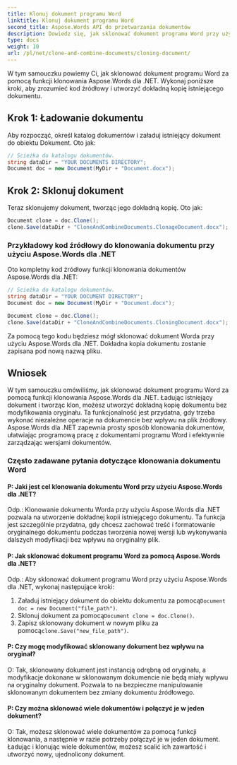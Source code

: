 ```yaml
---
title: Klonuj dokument programu Word
linktitle: Klonuj dokument programu Word
second_title: Aspose.Words API do przetwarzania dokumentów
description: Dowiedz się, jak sklonować dokument programu Word przy użyciu Aspose.Words dla .NET.
type: docs
weight: 10
url: /pl/net/clone-and-combine-documents/cloning-document/
---
```

W tym samouczku powiemy Ci, jak sklonować dokument programu Word za pomocą funkcji klonowania Aspose.Words dla .NET. Wykonaj poniższe kroki, aby zrozumieć kod źródłowy i utworzyć dokładną kopię istniejącego dokumentu.

## Krok 1: Ładowanie dokumentu

Aby rozpocząć, określ katalog dokumentów i załaduj istniejący dokument do obiektu Dokument. Oto jak:

```csharp
// Ścieżka do katalogu dokumentów.
string dataDir = "YOUR DOCUMENTS DIRECTORY";
Document doc = new Document(MyDir + "Document.docx");
```

## Krok 2: Sklonuj dokument

Teraz sklonujemy dokument, tworząc jego dokładną kopię. Oto jak:

```csharp
Document clone = doc.Clone();
clone.Save(dataDir + "CloneAndCombineDocuments.ClonageDocument.docx");
```

### Przykładowy kod źródłowy do klonowania dokumentu przy użyciu Aspose.Words dla .NET

Oto kompletny kod źródłowy funkcji klonowania dokumentów Aspose.Words dla .NET:

```csharp
// Ścieżka do katalogu dokumentów.
string dataDir = "YOUR DOCUMENT DIRECTORY";            
Document doc = new Document(MyDir + "Document.docx");

Document clone = doc.Clone();
clone.Save(dataDir + "CloneAndCombineDocuments.CloningDocument.docx");
```

Za pomocą tego kodu będziesz mógł sklonować dokument Worda przy użyciu Aspose.Words dla .NET. Dokładna kopia dokumentu zostanie zapisana pod nową nazwą pliku.


## Wniosek

W tym samouczku omówiliśmy, jak sklonować dokument programu Word za pomocą funkcji klonowania Aspose.Words dla .NET. Ładując istniejący dokument i tworząc klon, możesz utworzyć dokładną kopię dokumentu bez modyfikowania oryginału. Ta funkcjonalność jest przydatna, gdy trzeba wykonać niezależne operacje na dokumencie bez wpływu na plik źródłowy. Aspose.Words dla .NET zapewnia prosty sposób klonowania dokumentów, ułatwiając programową pracę z dokumentami programu Word i efektywnie zarządzając wersjami dokumentów.

### Często zadawane pytania dotyczące klonowania dokumentu Word

#### P: Jaki jest cel klonowania dokumentu Word przy użyciu Aspose.Words dla .NET?

Odp.: Klonowanie dokumentu Worda przy użyciu Aspose.Words dla .NET pozwala na utworzenie dokładnej kopii istniejącego dokumentu. Ta funkcja jest szczególnie przydatna, gdy chcesz zachować treść i formatowanie oryginalnego dokumentu podczas tworzenia nowej wersji lub wykonywania dalszych modyfikacji bez wpływu na oryginalny plik.

#### P: Jak sklonować dokument programu Word za pomocą Aspose.Words dla .NET?

Odp.: Aby sklonować dokument programu Word przy użyciu Aspose.Words dla .NET, wykonaj następujące kroki:
1.  Załaduj istniejący dokument do obiektu dokumentu za pomocą`Document doc = new Document("file_path")`.
2.  Sklonuj dokument za pomocą`Document clone = doc.Clone()`.
3.  Zapisz sklonowany dokument w nowym pliku za pomocą`clone.Save("new_file_path")`.

#### P: Czy mogę modyfikować sklonowany dokument bez wpływu na oryginał?

O: Tak, sklonowany dokument jest instancją odrębną od oryginału, a modyfikacje dokonane w sklonowanym dokumencie nie będą miały wpływu na oryginalny dokument. Pozwala to na bezpieczne manipulowanie sklonowanym dokumentem bez zmiany dokumentu źródłowego.

#### P: Czy można sklonować wiele dokumentów i połączyć je w jeden dokument?

O: Tak, możesz sklonować wiele dokumentów za pomocą funkcji klonowania, a następnie w razie potrzeby połączyć je w jeden dokument. Ładując i klonując wiele dokumentów, możesz scalić ich zawartość i utworzyć nowy, ujednolicony dokument.